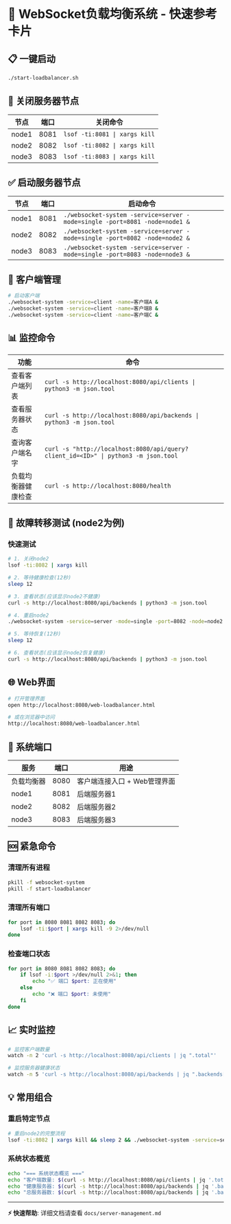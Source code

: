 # 🚀 WebSocket负载均衡系统 - 快速参考卡片

## 📋 一键启动
```bash
./start-loadbalancer.sh
```

## 🛑 关闭服务器节点

| 节点 | 端口 | 关闭命令 |
|------|------|----------|
| node1 | 8081 | `lsof -ti:8081 \| xargs kill` |
| node2 | 8082 | `lsof -ti:8082 \| xargs kill` |
| node3 | 8083 | `lsof -ti:8083 \| xargs kill` |

## ✅ 启动服务器节点

| 节点 | 端口 | 启动命令 |
|------|------|----------|
| node1 | 8081 | `./websocket-system -service=server -mode=single -port=8081 -node=node1 &` |
| node2 | 8082 | `./websocket-system -service=server -mode=single -port=8082 -node=node2 &` |
| node3 | 8083 | `./websocket-system -service=server -mode=single -port=8083 -node=node3 &` |

## 👥 客户端管理
```bash
# 启动客户端
./websocket-system -service=client -name=客户端A &
./websocket-system -service=client -name=客户端B &
./websocket-system -service=client -name=客户端C &
```

## 📊 监控命令

| 功能 | 命令 |
|------|------|
| 查看客户端列表 | `curl -s http://localhost:8080/api/clients \| python3 -m json.tool` |
| 查看服务器状态 | `curl -s http://localhost:8080/api/backends \| python3 -m json.tool` |
| 查询客户端名字 | `curl -s "http://localhost:8080/api/query?client_id=<ID>" \| python3 -m json.tool` |
| 负载均衡器健康检查 | `curl -s http://localhost:8080/health` |

## 🧪 故障转移测试 (node2为例)

### 快速测试
```bash
# 1. 关闭node2
lsof -ti:8082 | xargs kill

# 2. 等待健康检查(12秒)
sleep 12

# 3. 查看状态(应该显示node2不健康)
curl -s http://localhost:8080/api/backends | python3 -m json.tool

# 4. 重启node2
./websocket-system -service=server -mode=single -port=8082 -node=node2 &

# 5. 等待恢复(12秒)
sleep 12

# 6. 查看状态(应该显示node2恢复健康)
curl -s http://localhost:8080/api/backends | python3 -m json.tool
```

## 🌐 Web界面
```bash
# 打开管理界面
open http://localhost:8080/web-loadbalancer.html

# 或在浏览器中访问
http://localhost:8080/web-loadbalancer.html
```

## 🔧 系统端口

| 服务 | 端口 | 用途 |
|------|------|------|
| 负载均衡器 | 8080 | 客户端连接入口 + Web管理界面 |
| node1 | 8081 | 后端服务器1 |
| node2 | 8082 | 后端服务器2 |
| node3 | 8083 | 后端服务器3 |

## 🆘 紧急命令

### 清理所有进程
```bash
pkill -f websocket-system
pkill -f start-loadbalancer
```

### 清理所有端口
```bash
for port in 8080 8081 8082 8083; do
    lsof -ti:$port | xargs kill -9 2>/dev/null
done
```

### 检查端口状态
```bash
for port in 8080 8081 8082 8083; do
    if lsof -i:$port >/dev/null 2>&1; then
        echo "✅ 端口 $port: 正在使用"
    else
        echo "❌ 端口 $port: 未使用"
    fi
done
```

## 📈 实时监控
```bash
# 监控客户端数量
watch -n 2 'curl -s http://localhost:8080/api/clients | jq ".total"'

# 监控服务器健康状态  
watch -n 5 'curl -s http://localhost:8080/api/backends | jq ".backends[] | {id: .id, healthy: .is_healthy, connections: .connections}"'
```

## 💡 常用组合

### 重启特定节点
```bash
# 重启node2的完整流程
lsof -ti:8082 | xargs kill && sleep 2 && ./websocket-system -service=server -mode=single -port=8082 -node=node2 &
```

### 系统状态概览
```bash
echo "=== 系统状态概览 ==="
echo "客户端数量: $(curl -s http://localhost:8080/api/clients | jq '.total')"
echo "健康服务器: $(curl -s http://localhost:8080/api/backends | jq '.backends[] | select(.is_healthy == true) | .id' | wc -l)"
echo "总服务器数: $(curl -s http://localhost:8080/api/backends | jq '.backends | length')"
```

---
**⚡ 快速帮助**: 详细文档请查看 `docs/server-management.md`